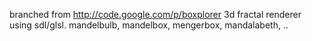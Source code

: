branched from http://code.google.com/p/boxplorer
3d fractal renderer using sdl/glsl.
mandelbulb, mandelbox, mengerbox, mandalabeth, ..